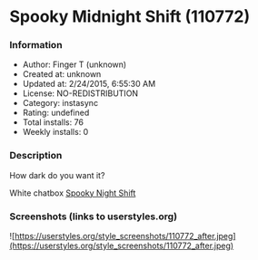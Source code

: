 # Spooky Midnight Shift (110772)

### Information
- Author: Finger T (unknown)
- Created at: unknown
- Updated at: 2/24/2015, 6:55:30 AM
- License: NO-REDISTRIBUTION
- Category: instasync
- Rating: undefined
- Total installs: 76
- Weekly installs: 0


### Description
How dark do you want it?

White chatbox <a href="https://userstyles.org/styles/110729/spooky-night-shift">Spooky Night Shift</a>


### Screenshots (links to userstyles.org)
![https://userstyles.org/style_screenshots/110772_after.jpeg](https://userstyles.org/style_screenshots/110772_after.jpeg)


